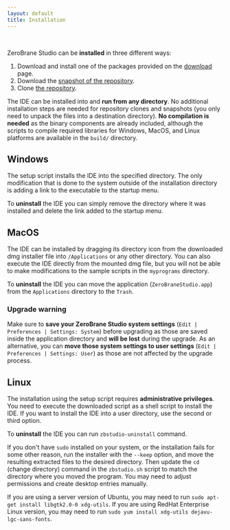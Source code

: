 ```yaml
---
layout: default
title: Installation
---
```


<ul id='toc'>&nbsp;</ul>

ZeroBrane Studio can be **installed** in three different ways:

1. Download and install one of the packages provided on the [download](download) page.
2. Download the [snapshot of the repository](https://github.com/pkulchenko/ZeroBraneStudio/releases).
3. Clone [the repository](https://github.com/pkulchenko/ZeroBraneStudio).

The IDE can be installed into and **run from any directory**.
No additional installation steps are needed for repository clones and snapshots (you only need to unpack the files into a destination directory).
**No compilation is needed** as the binary components are already included, although the scripts to compile required libraries for Windows, MacOS, and Linux platforms are available in the `build/` directory.

## Windows

The setup script installs the IDE into the specified directory.
The only modification that is done to the system outside of the installation directory is adding a link to the executable to the startup menu.

To **uninstall** the IDE you can simply remove the directory where it was installed and delete the link added to the startup menu.

## MacOS

The IDE can be installed by dragging its directory icon from the downloaded dmg installer file into `/Applications` or any other directory.
You can also execute the IDE directly from the mounted dmg file, but you will not be able to make modifications to the sample scripts in the `myprograms` directory.

To **uninstall** the IDE you can move the application (`ZeroBraneStudio.app`) from the `Applications` directory to the `Trash`.

### Upgrade warning

Make sure to **save your ZeroBrane Studio system settings** (`Edit | Preferences | Settings: System`) before upgrading as those are saved inside the application directory and **will be lost** during the upgrade.
As an alternative, you can **move those system settings to user settings** (`Edit | Preferences | Settings: User`) as those are not affected by the upgrade process.

## Linux

The installation using the setup script requires **administrative privileges**.
You need to execute the downloaded script as a shell script to install the IDE.
If you want to install the IDE into a user directory, use the second or third option.

To **uninstall** the IDE you can run `zbstudio-uninstall` command.

If you don't have `sudo` installed on your system, or the installation fails for some other reason, run the installer with the `--keep` option, and move the resulting extracted files to the desired directory.
Then update the `cd` (change directory) command in the `zbstudio.sh` script to match the directory where you moved the program.
You may need to adjust permissions and create desktop entries manually.

If you are using a server version of Ubuntu, you may need to run `sudo apt-get install libgtk2.0-0 xdg-utils`.
If you are using RedHat Enterprise Linux version, you may need to run `sudo yum install xdg-utils dejavu-lgc-sans-fonts`.
